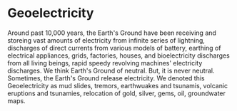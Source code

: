 # Geoelectricity
Around past 10,000 years, the Earth's Ground have been receiving and storeing vast amounts of electricity from infinite series of lightning, discharges of direct currents from various models of battery, earthing of electrical appliances, grids, factories, houses, and bioelectricity discharges from all living beings, rapid speedy revolving machines' electricity discharges.
We think Earth's Ground of neutral. But, it is never neutral. 
Sometimes, the Earth's Ground release electricity. 
We denoted this Geoelectricity as mud slides, tremors, earthwuakes and tsunamis, volcanic eruptions and tsunamies, relocation of gold, silver, gems, oil, groundwater maps.
